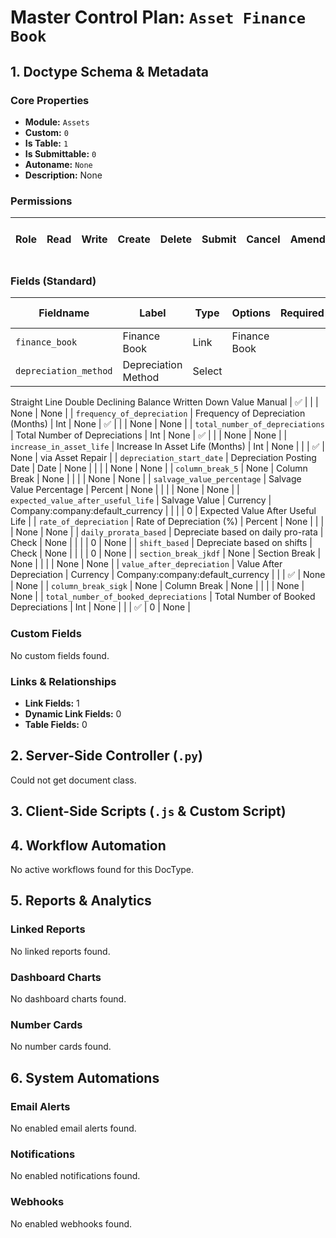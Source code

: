 # Master Control Plan: `Asset Finance Book`

## 1. Doctype Schema & Metadata

### Core Properties
- **Module:** `Assets`
- **Custom:** `0`
- **Is Table:** `1`
- **Is Submittable:** `0`
- **Autoname:** `None`
- **Description:** None

### Permissions
| Role | Read | Write | Create | Delete | Submit | Cancel | Amend | Report | Import | Export | Print | Email | Share | Set User Perms |
|---|---|---|---|---|---|---|---|---|---|---|---|---|---|---|


### Fields (Standard)
| Fieldname | Label | Type | Options | Required | Hidden | Read Only | Default | Description |
|---|---|---|---|---|---|---|---|---|
| `finance_book` | Finance Book | Link | Finance Book |  |  |  | None | None |
| `depreciation_method` | Depreciation Method | Select | 
Straight Line
Double Declining Balance
Written Down Value
Manual | ✅ |  |  | None | None |
| `frequency_of_depreciation` | Frequency of Depreciation (Months) | Int | None | ✅ |  |  | None | None |
| `total_number_of_depreciations` | Total Number of Depreciations | Int | None | ✅ |  |  | None | None |
| `increase_in_asset_life` | Increase In Asset Life (Months) | Int | None |  |  | ✅ | None | via Asset Repair |
| `depreciation_start_date` | Depreciation Posting Date | Date | None |  |  |  | None | None |
| `column_break_5` | None | Column Break | None |  |  |  | None | None |
| `salvage_value_percentage` | Salvage Value Percentage | Percent | None |  |  |  | None | None |
| `expected_value_after_useful_life` | Salvage Value | Currency | Company:company:default_currency |  |  |  | 0 | Expected Value After Useful Life |
| `rate_of_depreciation` | Rate of Depreciation (%) | Percent | None |  |  |  | None | None |
| `daily_prorata_based` | Depreciate based on daily pro-rata | Check | None |  |  |  | 0 | None |
| `shift_based` | Depreciate based on shifts | Check | None |  |  |  | 0 | None |
| `section_break_jkdf` | None | Section Break | None |  |  |  | None | None |
| `value_after_depreciation` | Value After Depreciation | Currency | Company:company:default_currency |  |  | ✅ | None | None |
| `column_break_sigk` | None | Column Break | None |  |  |  | None | None |
| `total_number_of_booked_depreciations` | Total Number of Booked Depreciations  | Int | None |  |  | ✅ | 0 | None |


### Custom Fields
No custom fields found.


### Links & Relationships
- **Link Fields:** 1
- **Dynamic Link Fields:** 0
- **Table Fields:** 0

## 2. Server-Side Controller (`.py`)
Could not get document class.


## 3. Client-Side Scripts (`.js` & Custom Script)




## 4. Workflow Automation
No active workflows found for this DocType.


## 5. Reports & Analytics
### Linked Reports
No linked reports found.


### Dashboard Charts
No dashboard charts found.


### Number Cards
No number cards found.


## 6. System Automations
### Email Alerts
No enabled email alerts found.


### Notifications
No enabled notifications found.


### Webhooks
No enabled webhooks found.
